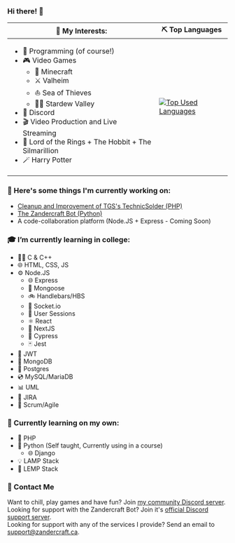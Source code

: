 ### Hi there! 👋

| 🤔 My Interests:                                    | ⛏️ Top Languages |
| ---------------------------------------------------- | ---------------- |
| <ul><li>🔨 Programming (of course!)</li><li>🎮 Video Games<ul><li>🌳 Minecraft</li><li>⚔️ Valheim</li><li>⛵ Sea of Thieves</li><li>👨‍🌾 Stardew Valley</li></ul></li><li>💬 Discord</li><li>🎬 Video Production and Live Streaming</li><li>💍 Lord of the Rings + The Hobbit + The Silmarillion</li><li>🪄 Harry Potter</li></ul> | [![Top Used Languages](https://github-readme-stats.vercel.app/api/top-langs/?username=ZandercraftGames&theme=dark&hide_title=true)](https://github.com/anuraghazra/github-readme-stats) |


### 🔭 Here's some things I'm currently working on:  
- [Cleanup and Improvement of TGS's TechnicSolder (PHP)](https://github.com/ZandercraftGames/TechnicSolder)  
- [The Zandercraft Bot (Python)](https://zandercraft.ca/en/docs/zandercraft-bot/)
- A code-collaboration platform (Node.JS + Express - Coming Soon)

### 🎓 I’m currently learning in college:  
- 👨‍💻 C & C++  
- 🌐 HTML, CSS, JS  
- ⚙️ Node.JS  
  - 🌐 Express  
  - 📃 Mongoose  
  - 🚲 Handlebars/HBS  
  - 🔌 Socket.io  
  - 📛 User Sessions  
  - ⚛️ React  
  - 🔼 NextJS  
  - 🌲 Cypress  
  - 🃏 Jest
- 🔐 JWT  
- 📃 MongoDB  
- 💽 Postgres  
- 💿 MySQL/MariaDB  
- 📊 UML  
- 📃 JIRA
- 💼 Scrum/Agile

### 🌱 Currently learning on my own:  
- 🐘 PHP  
- 🐍 Python (Self taught, Currently using in a course)  
  - 🌐 Django  
- 💡 LAMP Stack  
- 🧩 LEMP Stack

### 📨 Contact Me  
Want to chill, play games and have fun? Join [my community Discord server](https://zandercraft.ca/discord).  
Looking for support with the Zandercraft Bot? Join it's [official Discord support server](https://zandercraft.ca/bot).  
Looking for support with any of the services I provide? Send an email to [support@zandercraft.ca](mailto:support@zandercraft.ca).
